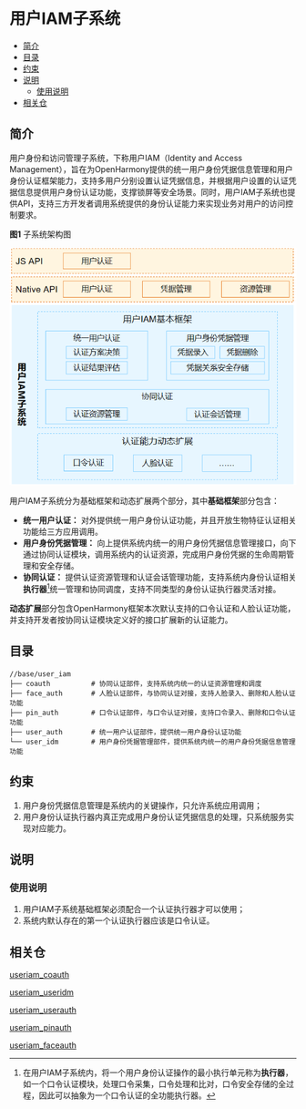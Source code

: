 # 用户IAM子系统

- [简介](#简介)
- [目录](#目录)
- [约束](#约束)
- [说明](#说明)
    - [使用说明](#使用说明)
- [相关仓](#相关仓)


## 简介

用户身份和访问管理子系统，下称用户IAM（Identity and Access Management），旨在为OpenHarmony提供的统一用户身份凭据信息管理和用户身份认证框架能力，支持多用户分别设置认证凭据信息，并根据用户设置的认证凭据信息提供用户身份认证功能，支撑锁屏等安全场景。同时，用户IAM子系统也提供API，支持三方开发者调用系统提供的身份认证能力来实现业务对用户的访问控制要求。

**图1**  子系统架构图

<img src="figures/用户IAM子系统逻辑架构.png" alt="coauth架构图" style="zoom:80%;" />

用户IAM子系统分为基础框架和动态扩展两个部分，其中**基础框架**部分包含：

- **统一用户认证：** 对外提供统一用户身份认证功能，并且开放生物特征认证相关功能给三方应用调用。
- **用户身份凭据管理：** 向上提供系统内统一的用户身份凭据信息管理接口，向下通过协同认证模块，调用系统内的认证资源，完成用户身份凭据的生命周期管理和安全存储。
- **协同认证：** 提供认证资源管理和认证会话管理功能，支持系统内身份认证相关**执行器**[^1]统一管理和协同调度，支持不同类型的身份认证执行器灵活对接。

**动态扩展**部分包含OpenHarmony框架本次默认支持的口令认证和人脸认证功能，并支持开发者按协同认证模块定义好的接口扩展新的认证能力。

[^1]:在用户IAM子系统内，将一个用户身份认证操作的最小执行单元称为**执行器**，如一个口令认证模块，处理口令采集，口令处理和比对，口令安全存储的全过程，因此可以抽象为一个口令认证的全功能执行器。



## 目录


```undefined
//base/user_iam
├── coauth      	# 协同认证部件，支持系统内统一的认证资源管理和调度
├── face_auth		# 人脸认证部件，与协同认证对接，支持人脸录入、删除和人脸认证功能
├── pin_auth 		# 口令认证部件，与口令认证对接，支持口令录入、删除和口令认证功能
├── user_auth		# 统一用户认证部件，提供统一用户身份认证功能
└── user_idm 		# 用户身份凭据管理部件，提供系统内统一的用户身份凭据信息管理功能

```



## 约束

1. 用户身份凭据信息管理是系统内的关键操作，只允许系统应用调用；
2. 用户身份认证执行器内真正完成用户身份认证凭据信息的处理，只系统服务实现对应能力。

## 说明

### 使用说明

1. 用户IAM子系统基础框架必须配合一个认证执行器才可以使用；
2. 系统内默认存在的第一个认证执行器应该是口令认证。



## 相关仓


[useriam_coauth](https://gitee.com/openharmonys/useriam_coauth)

[useriam_useridm](https://gitee.com/openharmony/useriam_useridm)

[useriam_userauth](https://gitee.com/openharmony/useriam_userauth)

[useriam_pinauth](https://gitee.com/openharmony/useriam_pinauth)

[useriam_faceauth](https://gitee.com/openharmony/useriam_faceauth)



